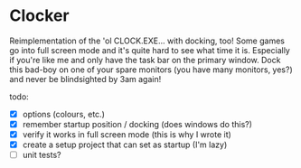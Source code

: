 # Clocker

Reimplementation of the 'ol CLOCK.EXE... with docking, too!
Some games go into full screen mode and it's quite hard to see what time it is.
Especially if you're like me and only have the task bar on the primary window.
Dock this bad-boy on one of your spare monitors (you have many monitors, yes?)
and never be blindsighted by 3am again!

todo:

- [x] options (colours, etc.)
- [x] remember startup position / docking (does windows do this?)
- [x] verify it works in full screen mode (this is why I wrote it)
- [x] create a setup project that can set as startup (I'm lazy)
- [ ] unit tests?
